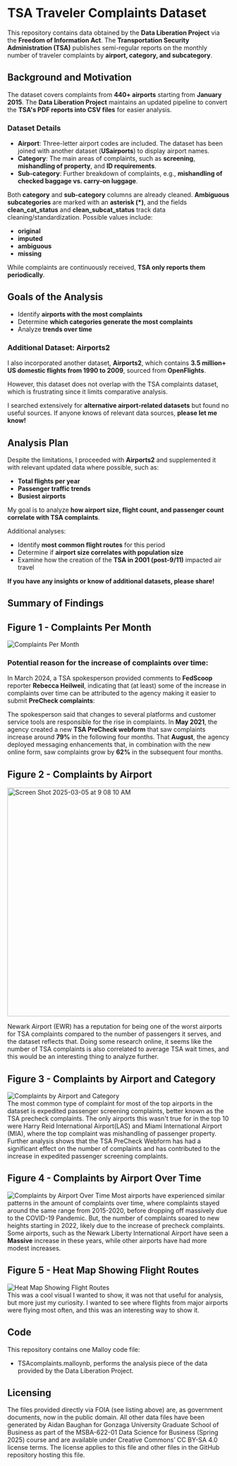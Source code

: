 # TSA Traveler Complaints Dataset  

This repository contains data obtained by the **Data Liberation Project** via the **Freedom of Information Act**. The **Transportation Security Administration (TSA)** publishes semi-regular reports on the monthly number of traveler complaints by **airport, category, and subcategory**.  

## Background and Motivation  

The dataset covers complaints from **440+ airports** starting from **January 2015**. The **Data Liberation Project** maintains an updated pipeline to convert the **TSA's PDF reports into CSV files** for easier analysis.  

### Dataset Details  

- **Airport**: Three-letter airport codes are included. The dataset has been joined with another dataset (**USairports**) to display airport names.  
- **Category**: The main areas of complaints, such as **screening**, **mishandling of property**, and **ID requirements**.  
- **Sub-category**: Further breakdown of complaints, e.g., **mishandling of checked baggage vs. carry-on luggage**.  

Both **category** and **sub-category** columns are already cleaned. **Ambiguous subcategories** are marked with an **asterisk (\*)**, and the fields **clean_cat_status** and **clean_subcat_status** track data cleaning/standardization. Possible values include:  
- **original**  
- **imputed**  
- **ambiguous**  
- **missing**  

While complaints are continuously received, **TSA only reports them periodically**.  

## Goals of the Analysis  

- Identify **airports with the most complaints**  
- Determine **which categories generate the most complaints**  
- Analyze **trends over time**  

### Additional Dataset: Airports2  

I also incorporated another dataset, **Airports2**, which contains **3.5 million+ US domestic flights from 1990 to 2009**, sourced from **OpenFlights**.  

However, this dataset does not overlap with the TSA complaints dataset, which is frustrating since it limits comparative analysis.  

I searched extensively for **alternative airport-related datasets** but found no useful sources. If anyone knows of relevant data sources, **please let me know!**  

## Analysis Plan  

Despite the limitations, I proceeded with **Airports2** and supplemented it with relevant updated data where possible, such as:  
- **Total flights per year**  
- **Passenger traffic trends**  
- **Busiest airports**  

My goal is to analyze **how airport size, flight count, and passenger count correlate with TSA complaints**.  

Additional analyses:  
- Identify **most common flight routes** for this period  
- Determine if **airport size correlates with population size**  
- Examine how the creation of the **TSA in 2001 (post-9/11)** impacted air travel
  
**If you have any insights or know of additional datasets, please share!**

## Summary of Findings 


## Figure 1 - Complaints Per Month  
![Complaints Per Month](https://github.com/user-attachments/assets/b7e71a52-fd83-4af9-a29c-553cbc073405) 

### Potential reason for the increase of complaints over time:

In March 2024, a TSA spokesperson provided comments to **FedScoop** reporter **Rebecca Heilweil**, indicating that (at least) some of the increase in complaints over time can be attributed to the agency making it easier to submit **PreCheck complaints**:

The spokesperson said that changes to several platforms and customer service tools are responsible for the rise in complaints. In **May 2021**, the agency created a new **TSA PreCheck webform** that saw complaints increase around **79%** in the following four months. That **August**, the agency deployed messaging enhancements that, in combination with the new online form, saw complaints grow by **62%** in the subsequent four months. 

## Figure 2 - Complaints by Airport   
<img width="517" alt="Screen Shot 2025-03-05 at 9 08 10 AM" src="https://github.com/user-attachments/assets/45f9975b-e80a-415b-b55b-d17b6259c0a4" />

Newark Airport (EWR) has a reputation for being one of the worst airports for TSA complaints compared to the number of passengers it serves, and the dataset reflects that. Doing some research online, it seems like the number of TSA complaints is also correlated to average TSA wait times, and this would be an interesting thing to analyze further. 

## Figure 3 - Complaints by Airport and Category  
![Complaints by Airport and Category](https://github.com/user-attachments/assets/510c95ca-00d4-46e9-bfab-207aad01cd0a)  
The most common type of complaint for most of the top airports in the dataset is expedited passenger screening complaints, better known as the TSA precheck complaints. The only airports this wasn't true for in the top 10 were Harry Reid International Airport(LAS) and Miami International Airport (MIA), where the top complaint was mishandling of passenger property. Further analysis shows that the TSA PreCheck Webform has had a significant effect on the number of complaints and has contributed to the increase in expedited passenger screening complaints. 

## Figure 4 - Complaints by Airport Over Time  
![Complaints by Airport Over Time](https://github.com/user-attachments/assets/e45ee07a-bdea-425a-bd2b-af61f9e144ed) 
Most airports have experienced similar patterns in the amount of complaints over time, where complaints stayed around the same range from 2015-2020, before dropping off massively due to the COVID-19 Pandemic. But, the number of complaints soared to new heights starting in 2022, likely due to the increase of precheck complaints. Some airports, such as the Newark Liberty International Airport have seen a **Massive** increase in these years, while other airports have had more modest increases. 

## Figure 5 - Heat Map Showing Flight Routes  
![Heat Map Showing Flight Routes](https://github.com/user-attachments/assets/3c5b1680-5e7b-4b2b-b773-0d8f2ea10b9c)  
This was a cool visual I wanted to show, it was not that useful for analysis, but more just my curiosity. I wanted to see where flights from major airports were flying most often, and this was an interesting way to show it. 

## Code 
This repository contains one Malloy code file:
* TSAcomplaints.malloynb, performs the analysis piece of the data provided by the Data Liberation Project.

## Licensing 
The files provided directly via FOIA (see listing above) are, as government documents, now in the public domain. All other data files have been generated by Aidan Baughan for Gonzaga University Graduate School of Business as part of the MSBA-622-01 Data Science for Business (Spring 2025) course and are available under Creative Commons’ CC BY-SA 4.0 license terms. The license applies to this file and other files in the GitHub repository hosting this file.
